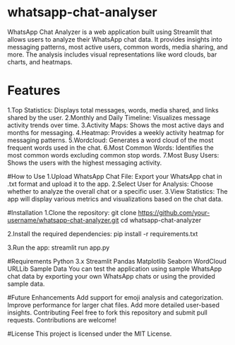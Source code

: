# whatsapp-chat-analyser

WhatsApp Chat Analyzer is a web application built using Streamlit that allows users to analyze their WhatsApp chat data. It provides insights into messaging patterns, most active users, common words, media sharing, and more. The analysis includes visual representations like word clouds, bar charts, and heatmaps.

# Features
1.Top Statistics: Displays total messages, words, media shared, and links shared by the user.
2.Monthly and Daily Timeline: Visualizes message activity trends over time.
3.Activity Maps: Shows the most active days and months for messaging.
4.Heatmap: Provides a weekly activity heatmap for messaging patterns.
5.Wordcloud: Generates a word cloud of the most frequent words used in the chat.
6.Most Common Words: Identifies the most common words excluding common stop words.
7.Most Busy Users: Shows the users with the highest messaging activity.

#How to Use
1.Upload WhatsApp Chat File: Export your WhatsApp chat in .txt format and upload it to the app.
2.Select User for Analysis: Choose whether to analyze the overall chat or a specific user.
3.View Statistics: The app will display various metrics and visualizations based on the chat data.

#Installation
1.Clone the repository:
git clone https://github.com/your-username/whatsapp-chat-analyzer.git
cd whatsapp-chat-analyzer

2.Install the required dependencies:
pip install -r requirements.txt

3.Run the app:
streamlit run app.py

#Requirements
Python 3.x
Streamlit
Pandas
Matplotlib
Seaborn
WordCloud
URLLib
Sample Data
You can test the application using sample WhatsApp chat data by exporting your own WhatsApp chats or using the provided sample data.

#Future Enhancements
Add support for emoji analysis and categorization.
Improve performance for larger chat files.
Add more detailed user-based insights.
Contributing
Feel free to fork this repository and submit pull requests. Contributions are welcome!

#License
This project is licensed under the MIT License.
